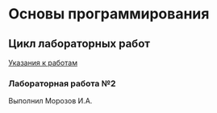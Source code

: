# Основы программирования
## Цикл лабораторных работ

[Указания к работам](resources/directions.md)

### Лабораторная работа №2
Выполнил Морозов И.А.
